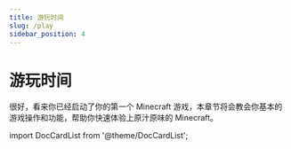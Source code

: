 ```yaml
---
title: 游玩时间
slug: /play
sidebar_position: 4
---
```


# 游玩时间

很好，看来你已经启动了你的第一个 Minecraft 游戏，本章节将会教会你基本的游戏操作和功能，帮助你快速体验上原汁原味的 Minecraft。

import DocCardList from '@theme/DocCardList';

<DocCardList />